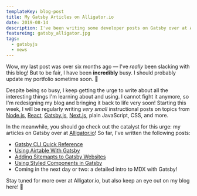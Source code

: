 ```yaml
---
templateKey: blog-post
title: My Gatsby Articles on Alligator.io
date: 2019-08-14
description: I've been writing some developer posts on Gatsby over at Alliator.io, and you should go check 'em out!
featureimg: gatsby_alligator.jpg
tags:
  - gatsbyjs
  - news
---
```


Wow, my last post was over six months ago — I've *really* been slacking with this blog! But to be fair, I have been **incredibly** busy. I should probably update my portfolio sometime soon. 🤣

Despite being so busy, I keep getting the urge to write about all the interesting things I'm learning about and using. I cannot fight it anymore, so I'm redesigning my blog and bringing it back to life very soon! Starting this week, I will be regularly writing *very small* instructional posts on topics from [Node.js](https://nodejs.org/en/), [React](https://reactjs.org/), [Gatsby.js](https://www.gatsbyjs.org/), [Next.js](https://nextjs.org/), plain JavaScript, CSS, and more.

In the meanwhile, you should go check out the catalyst for this urge: my articles on Gatsby over at [Alligator.io](https://alligator.io)! So far, I've written the following posts:

* [Gatsby CLI Quick Reference](https://alligator.io/gatsbyjs/gatsby-cli-quick-reference/)
* [Using Airtable With Gatsby](https://alligator.io/gatsbyjs/using-airtable-with-gatsby/)
* [Adding Sitemapts to Gatsby Websites](https://alligator.io/gatsbyjs/adding-sitemaps-to-gatsby/)
* [Using Styled Components in Gatsby](https://alligator.io/gatsbyjs/using-styled-components-in-gatsbyjs/)
* Coming in the next day or two: a detailed intro to MDX with Gatsby!

Stay tuned for more over at Alligator.io, but also keep an eye out on my blog here! 👀
